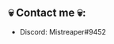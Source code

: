 
## 💀 Contact me 💀:
- Discord: Mistreaper#9452



<!---
Mistreaper/Mistreaper is a ✨ special ✨ repository because its `README.md` (this file) appears on your GitHub profile.
You can click the Preview link to take a look at your changes.
--->
